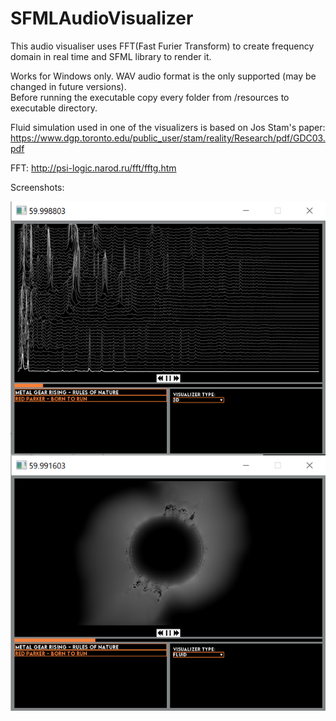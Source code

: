 # SFMLAudioVisualizer
This audio visualiser uses FFT(Fast Furier Transform) to create frequency domain in real time and SFML library to render it.  

Works for Windows only. WAV audio format is the only supported (may be changed in future versions).  
Before running the executable copy every folder from /resources to executable directory.

Fluid simulation used in one of the visualizers is based on Jos Stam's paper: https://www.dgp.toronto.edu/public_user/stam/reality/Research/pdf/GDC03.pdf  

FFT: http://psi-logic.narod.ru/fft/fftg.htm  

Screenshots:

![This is an image](readme_assets/screenshots.png)
